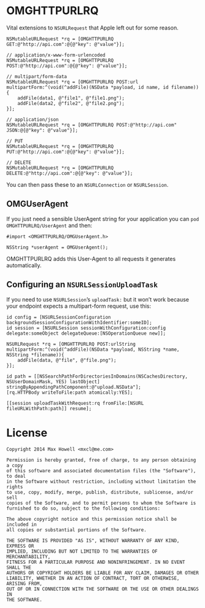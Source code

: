 # OMGHTTPURLRQ

Vital extensions to `NSURLRequest` that Apple left out for some reason.

```objc
NSMutableURLRequest *rq = [OMGHTTPURLRQ GET:@"http://api.com":@{@"key": @"value"}];

// application/x-www-form-urlencoded
NSMutableURLRequest *rq = [OMGHTTPURLRQ POST:@"http://api.com":@{@"key": @"value"}];

// multipart/form-data
NSMutableURLRequest *rq = [OMGHTTPURLRQ POST:url multipartForm:^(void(^addFile)(NSData *payload, id name, id filename)) {
    addFile(data1, @"file1", @"file1.png");
    addFile(data2, @"file2", @"file2.png");
}];

// application/json
NSMutableURLRequest *rq = [OMGHTTPURLRQ POST:@"http://api.com" JSON:@{@"key": @"value"}];

// PUT
NSMutableURLRequest *rq = [OMGHTTPURLRQ PUT:@"http://api.com":@{@"key": @"value"}];

// DELETE
NSMutableURLRequest *rq = [OMGHTTPURLRQ DELETE:@"http://api.com":@{@"key": @"value"}];
```

You can then pass these to an `NSURLConnection` or `NSURLSession`.


## OMGUserAgent

If you just need a sensible UserAgent string for your application you can `pod OMGHTTPURLRQ/UserAgent` and then:

```objc
#import <OMGHTTPURLRQ/OMGUserAgent.h>

NSString *userAgent = OMGUserAgent();
```

OMGHTTPURLRQ adds this User-Agent to all requests it generates automatically.


## Configuring an `NSURLSessionUploadTask`

If you need to use `NSURLSession`’s `uploadTask:` but it won’t work because your endpoint expects a multipart-form request, use this:

```objc
id config = [NSURLSessionConfiguration backgroundSessionConfigurationWithIdentifier:someID];
id session = [NSURLSession sessionWithConfiguration:config delegate:someObject delegateQueue:[NSOperationQueue new]];

NSURLRequest *rq = [OMGHTTPURLRQ POST:urlString multipartForm:^(void(^addFile)(NSData *payload, NSString *name, NSString *filename)){
    addFile(data, @"file", @"file.png");
}];

id path = [[NSSearchPathForDirectoriesInDomains(NSCachesDirectory, NSUserDomainMask, YES) lastObject] stringByAppendingPathComponent:@"upload.NSData"];
[rq.HTTPBody writeToFile:path atomically:YES];

[[session uploadTaskWithRequest:rq fromFile:[NSURL fileURLWithPath:path]] resume];
```

# License

```
Copyright 2014 Max Howell <mxcl@me.com>

Permission is hereby granted, free of charge, to any person obtaining a copy
of this software and associated documentation files (the "Software"), to deal
in the Software without restriction, including without limitation the rights
to use, copy, modify, merge, publish, distribute, sublicense, and/or sell
copies of the Software, and to permit persons to whom the Software is
furnished to do so, subject to the following conditions:

The above copyright notice and this permission notice shall be included in
all copies or substantial portions of the Software.

THE SOFTWARE IS PROVIDED "AS IS", WITHOUT WARRANTY OF ANY KIND, EXPRESS OR
IMPLIED, INCLUDING BUT NOT LIMITED TO THE WARRANTIES OF MERCHANTABILITY,
FITNESS FOR A PARTICULAR PURPOSE AND NONINFRINGEMENT. IN NO EVENT SHALL THE
AUTHORS OR COPYRIGHT HOLDERS BE LIABLE FOR ANY CLAIM, DAMAGES OR OTHER
LIABILITY, WHETHER IN AN ACTION OF CONTRACT, TORT OR OTHERWISE, ARISING FROM,
OUT OF OR IN CONNECTION WITH THE SOFTWARE OR THE USE OR OTHER DEALINGS IN
THE SOFTWARE.
```